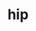 ---
title: "hip"
layout: cache
categories: [package, develop]
meta: {"versions": ["6.0.2"], "compilers": ["gcc@=11.4.0"], "oss": ["ubuntu22.04"], "platforms": ["linux"], "targets": ["x86_64_v3"], "stacks": ["ml-linux-x86_64-rocm", "root"], "num_specs": 9, "num_specs_by_stack": {"ml-linux-x86_64-rocm": 9, "root": 9}}
spec_details: [{"hash": "e77vjgbaaj6gw5wgrtiibkxi7cnazngw", "compiler": "gcc@=11.4.0", "versions": ["6.0.2"], "os": "ubuntu22.04", "platform": "linux", "target": "x86_64_v3", "variants": ["build_system=cmake", "build_type=Release", "~cuda", "generator=make", "~ipo", "patches=1f65dfe,5bb9b0e,7668b2a,aee7249,d699165", "+rocm"], "stacks": ["ml-linux-x86_64-rocm", "root"], "size": "-", "tarball": "https://binaries.spack.io/develop/build_cache/linux-ubuntu22.04-x86_64_v3/gcc-11.4.0/hip-6.0.2/linux-ubuntu22.04-x86_64_v3-gcc-11.4.0-hip-6.0.2-e77vjgbaaj6gw5wgrtiibkxi7cnazngw.spack"}, {"hash": "kwadv3qptmcxczvisasj5dcvbyjw7uck", "compiler": "gcc@=11.4.0", "versions": ["6.0.2"], "os": "ubuntu22.04", "platform": "linux", "target": "x86_64_v3", "variants": ["build_system=cmake", "build_type=Release", "~cuda", "generator=make", "~ipo", "patches=1f65dfe,5bb9b0e,7668b2a,aee7249,d699165", "+rocm"], "stacks": ["ml-linux-x86_64-rocm", "root"], "size": "-", "tarball": "https://binaries.spack.io/develop/build_cache/linux-ubuntu22.04-x86_64_v3/gcc-11.4.0/hip-6.0.2/linux-ubuntu22.04-x86_64_v3-gcc-11.4.0-hip-6.0.2-kwadv3qptmcxczvisasj5dcvbyjw7uck.spack"}, {"hash": "b4rhyy62yj2puarzemz23ea2zhxasxub", "compiler": "gcc@=11.4.0", "versions": ["6.0.2"], "os": "ubuntu22.04", "platform": "linux", "target": "x86_64_v3", "variants": ["build_system=cmake", "build_type=Release", "~cuda", "generator=make", "~ipo", "patches=1f65dfe,5bb9b0e,7668b2a,aee7249,d699165", "+rocm"], "stacks": ["ml-linux-x86_64-rocm", "root"], "size": "-", "tarball": "https://binaries.spack.io/develop/build_cache/linux-ubuntu22.04-x86_64_v3/gcc-11.4.0/hip-6.0.2/linux-ubuntu22.04-x86_64_v3-gcc-11.4.0-hip-6.0.2-b4rhyy62yj2puarzemz23ea2zhxasxub.spack"}, {"hash": "t4ze3r7z7xg6z6hqujy4xxtxyosxavrv", "compiler": "gcc@=11.4.0", "versions": ["6.0.2"], "os": "ubuntu22.04", "platform": "linux", "target": "x86_64_v3", "variants": ["build_system=cmake", "build_type=Release", "~cuda", "generator=make", "~ipo", "patches=1f65dfe,3f783ae,aee7249,d699165", "+rocm"], "stacks": ["ml-linux-x86_64-rocm", "root"], "size": "-", "tarball": "https://binaries.spack.io/develop/build_cache/linux-ubuntu22.04-x86_64_v3/gcc-11.4.0/hip-6.0.2/linux-ubuntu22.04-x86_64_v3-gcc-11.4.0-hip-6.0.2-t4ze3r7z7xg6z6hqujy4xxtxyosxavrv.spack"}, {"hash": "y5w3hq45qtrltsoyqjxhqoqqbkigtwh4", "compiler": "gcc@=11.4.0", "versions": ["6.0.2"], "os": "ubuntu22.04", "platform": "linux", "target": "x86_64_v3", "variants": ["build_system=cmake", "build_type=Release", "~cuda", "generator=make", "~ipo", "patches=1f65dfe,5bb9b0e,7668b2a,aee7249,d699165", "+rocm"], "stacks": ["ml-linux-x86_64-rocm", "root"], "size": "-", "tarball": "https://binaries.spack.io/develop/build_cache/linux-ubuntu22.04-x86_64_v3/gcc-11.4.0/hip-6.0.2/linux-ubuntu22.04-x86_64_v3-gcc-11.4.0-hip-6.0.2-y5w3hq45qtrltsoyqjxhqoqqbkigtwh4.spack"}, {"hash": "crvaff5ab4dqzcusr3nl3aoddql2snlp", "compiler": "gcc@=11.4.0", "versions": ["6.0.2"], "os": "ubuntu22.04", "platform": "linux", "target": "x86_64_v3", "variants": ["build_system=cmake", "build_type=Release", "~cuda", "generator=make", "~ipo", "patches=1f65dfe,5bb9b0e,7668b2a,aee7249,d699165", "+rocm"], "stacks": ["ml-linux-x86_64-rocm", "root"], "size": "-", "tarball": "https://binaries.spack.io/develop/build_cache/linux-ubuntu22.04-x86_64_v3/gcc-11.4.0/hip-6.0.2/linux-ubuntu22.04-x86_64_v3-gcc-11.4.0-hip-6.0.2-crvaff5ab4dqzcusr3nl3aoddql2snlp.spack"}, {"hash": "t7xqhwuebtsuch3hsms6pfeemmy742sd", "compiler": "gcc@=11.4.0", "versions": ["6.0.2"], "os": "ubuntu22.04", "platform": "linux", "target": "x86_64_v3", "variants": ["build_system=cmake", "build_type=Release", "~cuda", "generator=make", "~ipo", "patches=1f65dfe,5bb9b0e,7668b2a,aee7249,d699165", "+rocm"], "stacks": ["ml-linux-x86_64-rocm", "root"], "size": "-", "tarball": "https://binaries.spack.io/develop/build_cache/linux-ubuntu22.04-x86_64_v3/gcc-11.4.0/hip-6.0.2/linux-ubuntu22.04-x86_64_v3-gcc-11.4.0-hip-6.0.2-t7xqhwuebtsuch3hsms6pfeemmy742sd.spack"}, {"hash": "5aizc356pdp5pn3op7ynrcbsqm76rxfq", "compiler": "gcc@=11.4.0", "versions": ["6.0.2"], "os": "ubuntu22.04", "platform": "linux", "target": "x86_64_v3", "variants": ["build_system=cmake", "build_type=Release", "~cuda", "generator=make", "~ipo", "patches=1f65dfe,3f783ae,aee7249,d699165", "+rocm"], "stacks": ["ml-linux-x86_64-rocm", "root"], "size": "-", "tarball": "https://binaries.spack.io/develop/build_cache/linux-ubuntu22.04-x86_64_v3/gcc-11.4.0/hip-6.0.2/linux-ubuntu22.04-x86_64_v3-gcc-11.4.0-hip-6.0.2-5aizc356pdp5pn3op7ynrcbsqm76rxfq.spack"}, {"hash": "dnoicwvhcmda3uu3g6d7pxcg5bgxravq", "compiler": "gcc@=11.4.0", "versions": ["6.0.2"], "os": "ubuntu22.04", "platform": "linux", "target": "x86_64_v3", "variants": ["build_system=cmake", "build_type=Release", "~cuda", "generator=make", "~ipo", "patches=1f65dfe,3f783ae,aee7249,d699165", "+rocm"], "stacks": ["ml-linux-x86_64-rocm", "root"], "size": "-", "tarball": "https://binaries.spack.io/develop/build_cache/linux-ubuntu22.04-x86_64_v3/gcc-11.4.0/hip-6.0.2/linux-ubuntu22.04-x86_64_v3-gcc-11.4.0-hip-6.0.2-dnoicwvhcmda3uu3g6d7pxcg5bgxravq.spack"}]
---